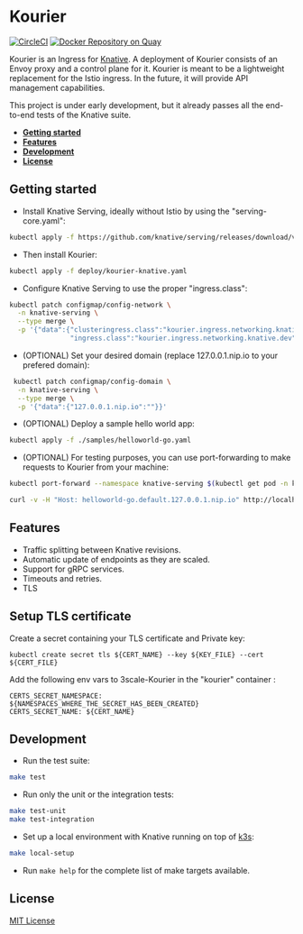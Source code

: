 # Kourier

[![CircleCI](https://circleci.com/gh/3scale/kourier.svg?style=svg)](https://circleci.com/gh/3scale/kourier)
[![Docker Repository on Quay](https://quay.io/repository/3scale/kourier/status "Docker Repository on Quay")](https://quay.io/repository/3scale/kourier)

Kourier is an Ingress for [Knative](https://knative.dev/). A deployment of
Kourier consists of an Envoy proxy and a control plane for it. Kourier is meant
to be a lightweight replacement for the Istio ingress. In the future, it
will provide API management capabilities.

This project is under early development, but it already passes all the
end-to-end tests of the Knative suite.

- [**Getting started**](#getting-started)
- [**Features**](#features)
- [**Development**](#development)
- [**License**](#license)


## Getting started

- Install Knative Serving, ideally without Istio by using the "serving-core.yaml":
```bash 
kubectl apply -f https://github.com/knative/serving/releases/download/v0.9.0/serving-core.yaml
```

- Then install Kourier:
```bash
kubectl apply -f deploy/kourier-knative.yaml
```

- Configure Knative Serving to use the proper "ingress.class":
```bash
kubectl patch configmap/config-network \
  -n knative-serving \
  --type merge \
  -p '{"data":{"clusteringress.class":"kourier.ingress.networking.knative.dev",
               "ingress.class":"kourier.ingress.networking.knative.dev"}}'
```

- (OPTIONAL) Set your desired domain (replace 127.0.0.1.nip.io to your prefered domain):
```bash
 kubectl patch configmap/config-domain \
  -n knative-serving \
  --type merge \
  -p '{"data":{"127.0.0.1.nip.io":""}}'
```

- (OPTIONAL) Deploy a sample hello world app:
```bash
kubectl apply -f ./samples/helloworld-go.yaml
```

- (OPTIONAL) For testing purposes, you can use port-forwarding to make requests to Kourier
from your machine:
```bash
kubectl port-forward --namespace knative-serving $(kubectl get pod -n knative-serving -l "app=3scale-kourier-gateway" --output=jsonpath="{.items[0].metadata.name}") 8080:8080 19000:19000 8443:8443

curl -v -H "Host: helloworld-go.default.127.0.0.1.nip.io" http://localhost:8080 
```

## Features

- Traffic splitting between Knative revisions.
- Automatic update of endpoints as they are scaled.
- Support for gRPC services.
- Timeouts and retries.
- TLS



## Setup TLS certificate

Create a secret containing your TLS certificate and Private key:

```
kubectl create secret tls ${CERT_NAME} --key ${KEY_FILE} --cert ${CERT_FILE}
```

Add the following env vars to 3scale-Kourier in the "kourier" container : 

```
CERTS_SECRET_NAMESPACE: ${NAMESPACES_WHERE_THE_SECRET_HAS_BEEN_CREATED}
CERTS_SECRET_NAME: ${CERT_NAME}
```

## Development

- Run the test suite:
```bash
make test
```

- Run only the unit or the integration tests:
```bash
make test-unit
make test-integration
```

- Set up a local environment with Knative running on top of [k3s](https://k3s.io/):
```bash
make local-setup
```

- Run `make help` for the complete list of make targets available.


## License

[MIT License](LICENSE)
